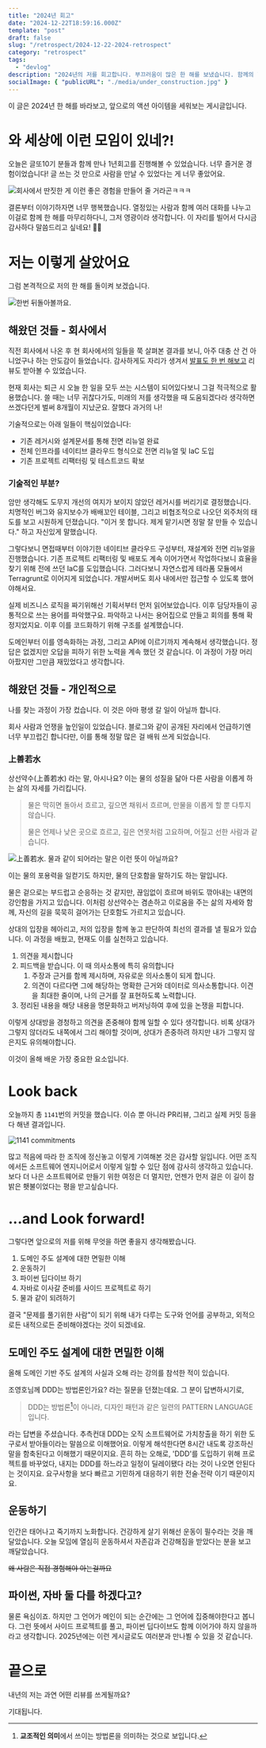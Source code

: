 ```yaml
---
title: "2024년 회고"
date: "2024-12-22T18:59:16.000Z"
template: "post"
draft: false
slug: "/retrospect/2024-12-22-2024-retrospect"
category: "retrospect"
tags:
  - "devlog"
description: "2024년의 저를 회고합니다. 부끄러움이 많은 한 해를 보냈습니다. 함께의 힘을 알게되었습니다. 그리고 다음 나아갈 길을 확인해 보았습니다."
socialImage: { "publicURL": "./media/under_construction.jpg" }
---
```


이 글은 2024년 한 해를 바라보고, 앞으로의 액션 아이템을 세워보는 게시글입니다.

# 와 세상에 이런 모임이 있네?!

오늘은 글또10기 분들과 함께 만나 1년회고를 진행해볼 수 있었습니다. 너무 즐거운 경험이었습니다! 글 쓰는 것 만으로 사람을 만날 수 있었다는 게 너무 좋았어요.

![회사에서 딴짓한 게 이런 좋은 경험을 만들어 줄 거라곤ㅋㅋㅋ](./media/01.png)

결론부터 이야기하자면 너무 행복했습니다. 열정있는 사람과 함께 여러 대화를 나누고 이걸로 함께 한 해를 마무리하다니, 그저 영광이라 생각합니다. 이 자리를 빌어서 다시금 감사하다 말씀드리고 싶네요! 🥰🥰

# 저는 이렇게 살았어요

그럼 본격적으로 저의 한 해를 돌이켜 보겠습니다.

![한번 뒤돌아볼까요.](https://images.unsplash.com/photo-1592903204858-e288251ad9cc?q=80&w=3266&auto=format&fit=crop&ixlib=rb-4.0.3&ixid=M3wxMjA3fDB8MHxwaG90by1wYWdlfHx8fGVufDB8fHx8fA%3D%3D)

## 해왔던 것들 - 회사에서

직전 회사에서 나온 후 현 회사에서의 일들을 쭉 살펴본 결과를 보니, 아주 대충 산 건 아니었구나 하는 안도감이 들었습니다. 감사하게도 자리가 생겨서 [발표도 한 번 해보고](https://pyweb.python.or.kr/talks/talk8/) 리뷰도 받아볼 수 있었습니다.

현재 회사는 퇴근 시 오늘 한 일을 모두 쓰는 시스템이 되어있다보니 그걸 적극적으로 활용했습니다. 쓸 때는 너무 귀찮다가도, 미래의 저를 생각했을 때 도움되겠다라 생각하면 쓰겠다던게 벌써 8개월이 지났군요. 잘했다 과거의 나!

기술적으로는 아래 일들이 핵심이었습니다:

- 기존 레거시와 설계문서를 통해 전면 리뉴얼 완료
- 전체 인프라를 네이티브 클라우드 형식으로 전면 리뉴얼 및 IaC 도입
- 기존 프로젝트 리팩터링 및 테스트코드 확보

### 기술적인 부분?

암만 생각해도 도무지 개선의 여지가 보이지 않았던 레거시를 버리기로 결정했습니다. 치명적인 버그와 유지보수가 배배꼬인 테이블, 그리고 비협조적으로 나오던 외주처의 태도를 보고 시원하게 던졌습니다. "이거 못 합니다. 제게 맡기시면 정말 잘 만들 수 있습니다." 하고 자신있게 말했습니다.

그렇다보니 면접때부터 이야기한 네이티브 클라우드 구성부터, 재설계와 전면 리뉴얼을 진행했습니다. 기존 프로젝트 리팩터링 및 배포도 계속 이어가면서 작업하다보니 효율을 찾기 위해 전에 쓰던 IaC를 도입했습니다. 그러다보니 자연스럽게 테라폼 모듈에서 Terragrunt로 이어지게 되었습니다. 개발서버도 회사 내에서만 접근할 수 있도록 했어야해서요.

실제 비즈니스 로직을 짜기위해선 기획서부터 먼저 읽어보았습니다. 이후 담당자들이 공통적으로 쓰는 용어를 파악했구요. 파악하고 나서는 용어집으로 만들고 회의를 통해 확정지었지요. 이후 이를 코드화하기 위해 구조를 설계했습니다.

도메인부터 이를 영속화하는 과정, 그리고 API에 이르기까지 계속해서 생각했습니다. 정답은 없겠지만 오답을 피하기 위한 노력을 계속 했던 것 같습니다. 이 과정이 가장 머리아팠지만 그만큼 재밌었다고 생각합니다.

## 해왔던 것들 - 개인적으로

나를 찾는 과정이 가장 컸습니다. 이 것은 아마 평생 갈 일이 아닐까 합니다.

회사 사람과 언쟁을 높인일이 있었습니다. 블로그와 같이 공개된 자리에서 언급하기엔 너무 부끄럽긴 합니다만, 이를 통해 정말 많은 걸 배워 쓰게 되었습니다.

### 上善若水

상선약수(上善若水) 라는 말, 아시나요? 이는 물의 성질을 닮아 다른 사람을 이롭게 하는 삶의 자세를 가리킵니다.  

> 물은 막히면 돌아서 흐르고, 깊으면 채워서 흐르며, 만물을 이롭게 할 뿐 다투지 않습니다.
>
> 물은 언제나 낮은 곳으로 흐르고, 깊은 연못처럼 고요하며, 어질고 선한 사람과 같습니다.

![上善若水. 물과 같이 되어라는 말은 이런 뜻이 아닐까요?](https://media4.giphy.com/media/O0AEyXviC1vtC/giphy.gif)

이는 물의 포용력을 일컫기도 하지만, 물의 단호함을 말하기도 하는 말입니다.

물은 겉으로는 부드럽고 순응하는 것 같지만, 끊임없이 흐르며 바위도 깎아내는 내면의 강인함을 가지고 있습니다. 이처럼 상선약수는 겸손하고 이로움을 주는 삶의 자세와 함께, 자신의 길을 묵묵히 걸어가는 단호함도 가르치고 있습니다.

상대의 입장을 헤아리고, 저의 입장을 함께 놓고 판단하여 최선의 결과를 낼 필요가 있습니다. 이 과정을 배웠고, 현재도 이를 실천하고 있습니다.

1. 의견을 제시합니다
2. 피드백을 받습니다. 이 때 의사소통에 특히 유의합니다
    1. 주장과 근거를 함께 제시하며, 자유로운 의사소통이 되게 합니다.
    2. 의견이 다르다면 그에 해당하는 명확한 근거와 데이터로 의사소통합니다. 이견을 최대한 줄이며, 나의 근거를 잘 표현하도록 노력합니다.
3. 정리된 내용을 해당 내용을 명문화하고 버저닝하여 후에 있을 논쟁을 피합니다.

이렇게 상대방을 경청하고 의견을 존중해야 함께 일할 수 있다 생각합니다. 비록 상대가 그렇지 않더라도 내쪽에서 그리 해야할 것이며, 상대가 존중하려 하지만 내가 그렇지 않은지도 유의해야합니다.

이것이 올해 배운 가장 중요한 요소입니다.

# Look back

오늘까지 총 `1141`번의 커밋을 했습니다. 이슈 뿐 아니라 PR리뷰, 그리고 실제 커밋 등을 다 해낸 결과입니다.

![1141 commitments](./media/02.png)

많고 적음에 따라 한 조직에 정신놓고 이렇게 기여해본 것은 감사할 일입니다. 어떤 조직에서든 소프트웨어 엔지니어로서 이렇게 일할 수 있단 점에 감사히 생각하고 있습니다. 보다 더 나은 소프트웨어로 만들기 위한 여정은 더 멀지만, 언젠가 먼저 걸은 이 길이 참 밝은 횃불이었다는 평을 받고싶습니다.

# ...and Look forward!

그렇다면 앞으로의 저를 위해 무엇을 하면 좋을지 생각해봤습니다.

1. 도메인 주도 설계에 대한 면밀한 이해
2. 운동하기
3. 파이썬 딥다이브 하기
4. 자바로 이사갈 준비를 사이드 프로젝트로 하기
5. 물과 같이 되려하기

결국 "문제를 풀기위한 사람"이 되기 위해 내가 다루는 도구와 언어를 공부하고, 외적으로든 내적으로든 준비해야겠다는 것이 되겠네요.

## 도메인 주도 설계에 대한 면밀한 이해

올해 도메인 기반 주도 설계의 사실과 오해 라는 강의를 참석한 적이 있습니다.

조영호님께 DDD는 방법론인가요? 라는 질문을 던졌는데요. 그 분이 답변하시기로,

> DDD는 방법론[^1]이 아니라, 디자인 패턴과 같은 일련의 PATTERN LANGUAGE 입니다.

라는 답변을 주셨습니다. 추측컨대 DDD는 오직 소프트웨어로 가치창출을 하기 위한 도구로서 받아들이라는 말씀으로 이해했어요. 이렇게 해석한다면 8시간 내도록 강조하신 말을 함축된다고 이해했기 때문이지요. 흔히 하는 오해로, 'DDD'를 도입하기 위해 프로젝트를 바꾸었다, 내지는 DDD를 하느라고 일정이 딜레이됐다 라는 것이 나오면 안된다는 것이지요. 요구사항을 보다 빠르고 기민하게 대응하기 위한 전술∙전략 이기 때문이지요.

## 운동하기

인간은 태어나고 죽기까지 노화합니다. 건강하게 살기 위해선 운동이 필수라는 것을 깨달았습니다. 오늘 모임에 열심히 운동하셔서 자존감과 건강해짐을 받았다는 분을 보고 깨달았습니다.

~~왜 사람은 직접 경험해야 아는걸까요~~

## 파이썬, 자바 둘 다를 하겠다고?

물론 욕심이죠. 하지만 그 언어가 메인이 되는 순간에는 그 언어에 집중해야한다고 봅니다. 그런 뜻에서 사이드 프로젝트를 풀고, 파이썬 딥다이브도 함께 이어가야 하지 않을까 라고 생각합니다. 2025년에는 이런 게시글로도 여러분과 만나뵐 수 있을 것 같습니다.

# 끝으로

내년의 저는 과연 어떤 리뷰를 쓰게될까요?

기대됩니다.

[^1]: **교조적인 의미**에서 쓰이는 방법론을 의미하는 것으로 보입니다.
